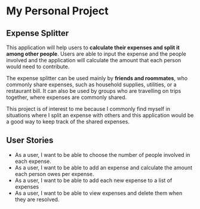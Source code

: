 # My Personal Project

## Expense Splitter

This application will help users to **calculate their expenses and split it among other people**. Users are able to
input the expense and the people involved and the application will calculate the amount that each person would 
need to contribute.

The expense splitter can be used mainly by **friends and roommates**, who commonly share expenses, such as household
supplies, utilities, or a restaurant bill. It can also be used by groups who are travelling on trips together,
where expenses are commonly shared. 

This project is of interest to me because I commonly find myself in situations where I split an expense with others 
and this application would be a good way to keep track of the shared expenses.

## User Stories

- As a user, I want to be able to choose the number of people involved in each expense.
- As a user, I want to be able to add an expense and calculate the amount each person owes per expense.
- As a user, I want to be able to add each new expense to a list of expenses
- As a user, I want to be able to view expenses and delete them when they are resolved.
